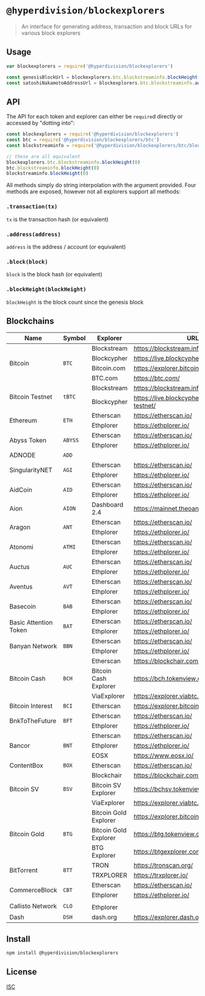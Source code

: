 # `@hyperdivision/blockexplorers`

> An interface for generating address, transaction and block URLs for various block explorers

## Usage

```js
var blockexplorers = require('@hyperdivision/blockexplorers')

const genesisBlockUrl = blockexplorers.btc.blockstreaminfo.blockHeight(0)
const satoshiNakamotoAddressUrl = blockexplorers.btc.blockstreaminfo.address('1A1zP1eP5QGefi2DMPTfTL5SLmv7DivfNa')s
```

## API

The API for each token and explorer can either be `require`d directly or
accessed by "dotting into":

```js
const blockexplorers = require('@hyperdivision/blockexplorers')
const btc = require('@hyperdivision/blockexplorers/btc')
const blockstreaminfo = require('@hyperdivision/blockexplorers/btc/blockstreaminfo')

// these are all equivalent
blockexplorers.btc.blockstreaminfo.blockHeight(0)
btc.blockstreaminfo.blockHeight(0)
blockstreaminfo.blockHeight(0)
```

All methods simply do string interpolation with the argument provided.
Four methods are exposed, however not all explorers support all methods:

### `.transaction(tx)`

`tx` is the transaction hash (or equivalent)

### `.address(address)`

`address` is the address / account (or equivalent)

### `.block(block)`

`block` is the block hash (or equivalent)

### `.blockHeight(blockHeight)`

`blockHeight` is the block count since the genesis block

## Blockchains

<table>
  <thead>
    <th>Name</th>
    <th>Symbol</th>
    <th>Explorer</th>
    <th>URL</th>
    <th><code>.transaction()</code></th>
    <th><code>.address()</code></th>
    <th><code>.block()</code></th>
    <th><code>.blockHeight()</code></th>
  </thead>
  <tbody>
<!-- BTC -->
    <tr>
      <td rowspan=4>Bitcoin</td>
      <td rowspan=4><code>BTC</code></td>
      <td>Blockstream</td>
      <td><a href="https://blockstream.info/">https://blockstream.info/</a></td>
      <td>Yes</td>
      <td>Yes</td>
      <td>Yes</td>
      <td>Yes</td>
    </tr>
    <tr>
      <td>Blockcypher</td>
      <td><a href="https://live.blockcypher.com/btc/">https://live.blockcypher.com/btc/</a></td>
      <td>Yes</td>
      <td>Yes</td>
      <td>Yes</td>
      <td>Yes</td>
    </tr>
    <tr>
      <td>Bitcoin.com</td>
      <td><a href="https://explorer.bitcoin.com/btc">https://explorer.bitcoin.com/btc</a></td>
      <td>Yes</td>
      <td>Yes</td>
      <td>Yes</td>
      <td>Yes</td>
    </tr>
    <tr>
      <td>BTC.com</td>
      <td><a href="https://btc.com/">https://btc.com/</a></td>
      <td>Yes</td>
      <td>Yes</td>
      <td>Yes</td>
      <td>Yes</td>
    </tr>
<!-- tBTC -->    
    <tr>
      <td rowspan=2>Bitcoin Testnet</td>
      <td rowspan=2><code>tBTC</code></td>
      <td>Blockstream</td>
      <td><a href="https://blockstream.info/testnet/">https://blockstream.info/testnet/</a></td>
      <td>Yes</td>
      <td>Yes</td>
      <td>Yes</td>
      <td>Yes</td>
    </tr>
    <tr>
      <td>Blockcypher</td>
      <td><a href="https://live.blockcypher.com/btc-testnet/">https://live.blockcypher.com/btc-testnet/</a></td>
      <td>Yes</td>
      <td>Yes</td>
      <td>Yes</td>
      <td>Yes</td>
    </tr>
<!-- ETH -->
    <tr>
      <td rowspan=2>Ethereum</td>
      <td rowspan=2><code>ETH</code></td>
      <td>Etherscan</td>
      <td><a href="https://etherscan.io/">https://etherscan.io/</a></td>
      <td>Yes</td>
      <td>Yes</td>
      <td>Yes</td>
      <td>Yes</td>
    </tr>
    <tr>
      <td>Ethplorer</td>
      <td><a href="https://ethplorer.io/">https://ethplorer.io/</a></td>
      <td>Yes</td>
      <td>Yes</td>
      <td>No</td>
      <td>No</td>
    </tr>
<!-- ABYSS -->
    <tr>
      <td rowspan=2>Abyss Token</td>
      <td rowspan=2><code>ABYSS</code></td>
      <td>Etherscan</td>
      <td><a href="https://etherscan.io/">https://etherscan.io/</a></td>
      <td>Yes</td>
      <td>Yes</td>
      <td>Yes</td>
      <td>Yes</td>
    </tr>
    <tr>
      <td>Ethplorer</td>
      <td><a href="https://ethplorer.io/">https://ethplorer.io/</a></td>
      <td>Yes</td>
      <td>Yes</td>
      <td>No</td>
      <td>No</td>
    </tr>
<!-- ADD -->
    <tr>
      <td rowspan=1>ADNODE</td>
      <td rowspan=1><code>ADD</code></td>
      <td></td>
      <td></td>
      <td></td>
      <td></td>
      <td></td>
      <td></td>
    </tr>
<!-- AGI -->
    <tr>
      <td rowspan=2>SingularityNET</td>
      <td rowspan=2><code>AGI</code></td>
      <td>Etherscan</td>
      <td><a href="https://etherscan.io/">https://etherscan.io/</a></td>
      <td>Yes</td>
      <td>Yes</td>
      <td>Yes</td>
      <td>Yes</td>
    </tr>
    <tr>
      <td>Ethplorer</td>
      <td><a href="https://ethplorer.io/">https://ethplorer.io/</a></td>
      <td>Yes</td>
      <td>Yes</td>
      <td>No</td>
      <td>No</td>
    </tr>
<!-- AID -->
    <tr>
      <td rowspan=2>AidCoin</td>
      <td rowspan=2><code>AID</code></td>
      <td>Etherscan</td>
      <td><a href="https://etherscan.io/">https://etherscan.io/</a></td>
      <td>Yes</td>
      <td>Yes</td>
      <td>Yes</td>
      <td>Yes</td>
    </tr>
    <tr>
      <td>Ethplorer</td>
      <td><a href="https://ethplorer.io/">https://ethplorer.io/</a></td>
      <td>Yes</td>
      <td>Yes</td>
      <td>No</td>
      <td>No</td>
    </tr>
<!-- AION -->
    <tr>
      <td rowspan=1>Aion</td>
      <td rowspan=1><code>AION</code></td>
      <td>Dashboard 2.4</td>
      <td><a href="https://mainnet.theoan.com/#/dashboard">https://mainnet.theoan.com/#/dashboard</a></td>
      <td>Yes</td>
      <td></td>
      <td>Yes</td>
      <td></td>
    </tr>
<!-- ANT -->
    <tr>
      <td rowspan=2>Aragon</td>
      <td rowspan=2><code>ANT</code></td>
      <td>Etherscan</td>
      <td><a href="https://etherscan.io/">https://etherscan.io/</a></td>
      <td>Yes</td>
      <td>Yes</td>
      <td>Yes</td>
      <td>Yes</td>
    </tr>
    <tr>
      <td>Ethplorer</td>
      <td><a href="https://ethplorer.io/">https://ethplorer.io/</a></td>
      <td>Yes</td>
      <td>Yes</td>
      <td>No</td>
      <td>No</td>
    </tr>
<!-- ATMI -->
    <tr>
      <td rowspan=2>Atonomi</td>
      <td rowspan=2><code>ATMI</code></td>
      <td>Etherscan</td>
      <td><a href="https://etherscan.io/">https://etherscan.io/</a></td>
      <td>Yes</td>
      <td>Yes</td>
      <td>Yes</td>
      <td>Yes</td>
    </tr>
    <tr>
      <td>Ethplorer</td>
      <td><a href="https://ethplorer.io/">https://ethplorer.io/</a></td>
      <td>Yes</td>
      <td>Yes</td>
      <td>No</td>
      <td>No</td>
    </tr>
<!-- AUC -->
    <tr>
      <td rowspan=2>Auctus</td>
      <td rowspan=2><code>AUC</code></td>
      <td>Etherscan</td>
      <td><a href="https://etherscan.io/">https://etherscan.io/</a></td>
      <td>Yes</td>
      <td>Yes</td>
      <td>Yes</td>
      <td>Yes</td>
    </tr>
    <tr>
      <td>Ethplorer</td>
      <td><a href="https://ethplorer.io/">https://ethplorer.io/</a></td>
      <td>Yes</td>
      <td>Yes</td>
      <td>No</td>
      <td>No</td>
    </tr>
<!-- AVT -->
    <tr>
      <td rowspan=2>Aventus</td>
      <td rowspan=2><code>AVT</code></td>
      <td>Etherscan</td>
      <td><a href="https://etherscan.io/">https://etherscan.io/</a></td>
      <td>Yes</td>
      <td>Yes</td>
      <td>Yes</td>
      <td>Yes</td>
    </tr>
    <tr>
      <td>Ethplorer</td>
      <td><a href="https://ethplorer.io/">https://ethplorer.io/</a></td>
      <td>Yes</td>
      <td>Yes</td>
      <td>No</td>
      <td>No</td>
    </tr>
<!-- BAB -->
    <tr>
      <td rowspan=2>Basecoin</td>
      <td rowspan=2><code>BAB</code></td>
      <td>Etherscan</td>
      <td><a href="https://etherscan.io/">https://etherscan.io/</a></td>
      <td>Yes</td>
      <td>Yes</td>
      <td>Yes</td>
      <td>Yes</td>
    </tr>
    <tr>
      <td>Ethplorer</td>
      <td><a href="https://ethplorer.io/">https://ethplorer.io/</a></td>
      <td>Yes</td>
      <td>Yes</td>
      <td>No</td>
      <td>No</td>
    </tr>
<!-- BAT -->
    <tr>
      <td rowspan=2>Basic Attention Token</td>
      <td rowspan=2><code>BAT</code></td>
      <td>Etherscan</td>
      <td><a href="https://etherscan.io/">https://etherscan.io/</a></td>
      <td>Yes</td>
      <td>Yes</td>
      <td>Yes</td>
      <td>Yes</td>
    </tr>
    <tr>
      <td>Ethplorer</td>
      <td><a href="https://ethplorer.io/">https://ethplorer.io/</a></td>
      <td>Yes</td>
      <td>Yes</td>
      <td>No</td>
      <td>No</td>
    </tr>
<!-- BBN -->
    <tr>
      <td rowspan=2>Banyan Network</td>
      <td rowspan=2><code>BBN</code></td>
      <td>Etherscan</td>
      <td><a href="https://etherscan.io/">https://etherscan.io/</a></td>
      <td>Yes</td>
      <td>Yes</td>
      <td>Yes</td>
      <td>Yes</td>
    </tr>
    <tr>
      <td>Ethplorer</td>
      <td><a href="https://ethplorer.io/">https://ethplorer.io/</a></td>
      <td>Yes</td>
      <td>Yes</td>
      <td>No</td>
      <td>No</td>
    </tr>
<!-- BCH -->
    <tr>
      <td rowspan=3>Bitcoin Cash</td>
      <td rowspan=3><code>BCH</code></td>
      <td>Etherscan</td>
      <td><a href="https://blockchair.com/bitcoin-cash">https://blockchair.com/bitcoin-cash</a></td>
      <td>Yes</td>
      <td>Yes</td>
      <td>Yes</td>
      <td></td>
    </tr>
    <tr>
      <td>Bitcoin Cash Explorer</td>
      <td><a href="https://bch.tokenview.com/en">https://bch.tokenview.com/en</a></td>
      <td></td>
      <td></td>
      <td></td>
      <td></td>
    </tr>
    <tr>
      <td>ViaExplorer</td>
      <td><a href="https://explorer.viabtc.com/bch">https://explorer.viabtc.com/bch</a></td>
      <td></td>
      <td></td>
      <td></td>
      <td></td>
    </tr>
<!-- BCI -->
    <tr>
      <td rowspan=1>Bitcoin Interest</td>
      <td rowspan=1><code>BCI</code></td>
      <td>Etherscan</td>
      <td><a href="https://explorer.bitcoininterest.io/">https://explorer.bitcoininterest.io/</a></td>
      <td></td>
      <td></td>
      <td></td>
      <td></td>
    </tr>
<!-- BFT -->
    <tr>
      <td rowspan=2>BnkToTheFuture</td>
      <td rowspan=2><code>BFT</code></td>
      <td>Etherscan</td>
      <td><a href="https://etherscan.io/">https://etherscan.io/</a></td>
      <td>Yes</td>
      <td>Yes</td>
      <td>Yes</td>
      <td>Yes</td>
    </tr>
    <tr>
      <td>Ethplorer</td>
      <td><a href="https://ethplorer.io/">https://ethplorer.io/</a></td>
      <td>Yes</td>
      <td>Yes</td>
      <td>No</td>
      <td>No</td>
    </tr>
<!-- BNT -->
    <tr>
      <td rowspan=3>Bancor</td>
      <td rowspan=3><code>BNT</code></td>
      <td>Etherscan</td>
      <td><a href="https://etherscan.io/">https://etherscan.io/</a></td>
      <td>Yes</td>
      <td>Yes</td>
      <td>Yes</td>
      <td>Yes</td>
    </tr>
    <tr>
      <td>Ethplorer</td>
      <td><a href="https://ethplorer.io/">https://ethplorer.io/</a></td>
      <td>Yes</td>
      <td>Yes</td>
      <td>No</td>
      <td>No</td>
    </tr>
    <tr>
      <td>EOSX</td>
      <td><a href="https://www.eosx.io/">https://www.eosx.io/</a></td>
      <td></td>
      <td></td>
      <td></td>
      <td></td>
    </tr>
<!-- BOX -->
    <tr>
      <td rowspan=1>ContentBox</td>
      <td rowspan=1><code>BOX</code></td>
      <td>Etherscan</td>
      <td><a href="https://etherscan.io/">https://etherscan.io/</a></td>
      <td>Yes</td>
      <td>Yes</td>
      <td>Yes</td>
      <td>Yes</td>
    </tr>
<!-- BSV -->
    <tr>
      <td rowspan=3>Bitcoin SV</td>
      <td rowspan=3><code>BSV</code></td>
      <td>Blockchair</td>
      <td><a href="https://blockchair.com/bitcoin-sv/">https://blockchair.com/bitcoin-sv/</a></td>
      <td>Yes</td>
      <td>Yes</td>
      <td>Yes</td>
      <td></td>
    </tr>
    <tr>
      <td>Bitcoin SV Explorer</td>
      <td><a href="https://bchsv.tokenview.com/en/">https://bchsv.tokenview.com/en/</a></td>
      <td></td>
      <td></td>
      <td></td>
      <td></td>
    </tr>
    <tr>
      <td>ViaExplorer</td>
      <td><a href="https://explorer.viabtc.com/bsv/">https://explorer.viabtc.com/bsv/</a></td>
      <td></td>
      <td></td>
      <td></td>
      <td></td>
    </tr>
<!-- BTG -->
    <tr>
      <td rowspan=3>Bitcoin Gold</td>
      <td rowspan=3><code>BTG</code></td>
      <td>Bitcoin Gold Explorer</td>
      <td><a href="https://explorer.bitcoingold.org/insight/">https://explorer.bitcoingold.org/insight/</a></td>
      <td></td>
      <td></td>
      <td></td>
      <td></td>
    </tr>
    <tr>
      <td>Bitcoin Gold Explorer</td>
      <td><a href="https://btg.tokenview.com/">https://btg.tokenview.com/</a></td>
      <td></td>
      <td></td>
      <td></td>
      <td></td>
    </tr>
    <tr>
      <td>BTG Explorer</td>
      <td><a href="https://btgexplorer.com/">https://btgexplorer.com/</a></td>
      <td></td>
      <td></td>
      <td></td>
      <td></td>
    </tr>
<!-- BTT -->
    <tr>
      <td rowspan=2>BitTorrent</td>
      <td rowspan=2><code>BTT</code></td>
      <td>TRON</td>
      <td><a href="https://tronscan.org/">https://tronscan.org/</a></td>
      <td></td>
      <td></td>
      <td></td>
      <td></td>
    </tr>
    <tr>
      <td>TRXPLORER</td>
      <td><a href="https://trxplorer.io/">https://trxplorer.io/</a></td>
      <td></td>
      <td></td>
      <td></td>
      <td></td>
    </tr>
<!-- CBT -->
    <tr>
      <td rowspan=2>CommerceBlock</td>
      <td rowspan=2><code>CBT</code></td>
      <td>Etherscan</td>
      <td><a href="https://etherscan.io/">https://etherscan.io/</a></td>
      <td>Yes</td>
      <td>Yes</td>
      <td>Yes</td>
      <td>Yes</td>
    </tr>
    <tr>
      <td>Ethplorer</td>
      <td><a href="https://ethplorer.io/">https://ethplorer.io/</a></td>
      <td>Yes</td>
      <td>Yes</td>
      <td>No</td>
      <td>No</td>
    </tr>
<!-- CLO -->
    <tr>
      <td rowspan=2>Callisto Network</td>
      <td rowspan=2><code>CLO</code></td>
      <td></td>
      <td><a href=></a></td>
      <td></td>
      <td></td>
      <td></td>
      <td></td>
    </tr>
    <tr>
      <td>Ethplorer</td>
      <td><a href=></a></td>
      <td></td>
      <td></td>
      <td></td>
      <td></td>
    </tr>
<!-- DSH -->
    <tr>
      <td rowspan=1>Dash</td>
      <td rowspan=1><code>DSH</code></td>
      <td>dash.org</td>
      <td><a href="https://explorer.dash.org/">https://explorer.dash.org/</a></td>
      <td></td>
      <td></td>
      <td></td>
      <td></td>
    </tr>
  </tbody>
</table>

## Install

```sh
npm install @hyperdivision/blockexplorers
```

## License

[ISC](LICENSE)
